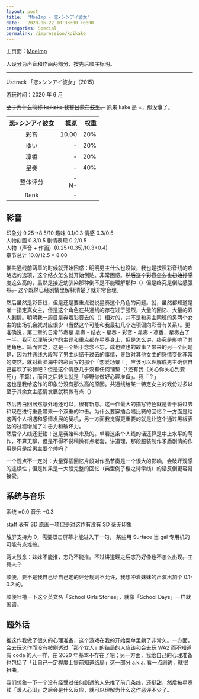 ```yaml
---
layout: post
title:  "MoeImp - 恋×シンアイ彼女"
date:   2020-06-22 10:33:00 +0800
categories: Special
permalink: /impression/koikake
---
```


主页面：[MoeImp](http://yoro.xyz/impression)

人设分为声音和作画两部分，按先后顺序标明。

---

Us:track 「恋×シンアイ彼女」（2015）

游玩时间：2020 年 6 月

~~至于为什么简称 koikake 我暂且蒙在鼓里。~~ 原来 kake 是 ×，那没事了。

| 恋×シンアイ彼女 | 概览 |权重|
| :---------------: |---: |---: |
| 彩音 | 10.00 |20%|
| ゆい | - |20%|
| 凜香 | - |20%|
| 星奏 | - |40%|
| 整体评分 |-<br />N-||
| Rank |  -  ||

## 彩音

印象分 9.25→8.5/10 趣味 0.1/0.3 情感 0.3/0.5  
人物刻画 0.3/0.5 剧情表现 0.2/0.5  
人物（声音 + 作画）(0.25+0.35)/(0.3+0.4)  
章节总计 10.0/12.5 = 8.00

推共通线前两章的时候就开始困惑：明明男主什么也没做，我也是按照彩音线的攻略选的选项，这个结衣怎么就开始倒贴。非常困惑。~~然后这个彩音怎么也初始好感度这么高的，虽然是接近幼驯染那种倒不是不能理解那种（）但是终究是倒贴感强烈。~~ 这个既然已经剧情里解释清楚了就非常合理。

然后虽然是彩音线，但是还是要重点说说星奏这个角色的问题。就，虽然都知道是唯一指定真女主，但是这个角色在共通线的存在过于强烈，大量的回忆、大量的双人剧情。明明我一周目是奔着彩音去的（）相对的，并不是和男主同班的另两个女主的出场机会就对应很少（当然这个可能和我最初几个选项偏向彩音有关系）。更准确说，第二章的日常节奏是 星奏 - 结衣 - 星奏 - 彩音 - 星奏 - 凛香，星奏占了一半。我可以理解这作的主题和重点都在星奏身上，但是怎么讲，终究是影响了其他角色。简而言之，这是一个始于念念不忘，成也败也的故事？带来的另一个问题是，因为共通线大段写了男主纠结于过去的事情，导致对其他女主的感情变化非常的突然。就对着脑海中的彩音写的那个「恋爱场景！」应该可以理解成男主确信自己喜欢了彩音吧？但是这个情感几乎没有任何铺垫（「还有我（关心你关心到要死）」不算），而且之后转头就是「姬野你做好心理准备」。我「？」  
这也是我给这作的印象分没有那么高的原因。共通线给某一特定女主的戏份过多以至于其余女主感情发展就稍微有点（）

然后告白回居然意外地还可以，很有新意。这一作最大的描写特色就是善于将过去和现在进行重叠带来一个双重的冲击。为什么要穿插合唱比赛的回忆？一方面是给这两个人相遇和感情发展的契机，另一方面我觉得更重要的就是让这个通过黑板表达的过程增加了冲击力和破坏力。  
然后个人线还挺甜！这是我始料未及的。单看这条个人线的话还算是中上水平的萌作，不算无聊，但是不得不说稍微有点老套。讲道理，那段服装制作矛盾剧情的作用是只是给男主耍个帅吗？

一个观点不一定对：大量穿插回忆片段对作品节奏是一个很大的影响，会破坏观感的连续性；但是如果是一大段完整的回忆（典型例子樱之诗雫线）的话反倒更容易接受。

## 系统与音乐

系统 ±0.0 音乐 +0.3

staff 表有 SD 原画一项但是对这作有没有 SD 毫无印象

触屏支持为 0，需要双击屏幕才能进入下一句，
某些用 Surface 当 gal 专用机的可能有点难搞。

两大残念：妹妹不能推，志乃不能推。~~不过讲道理之后志乃好像也不怎么出现。工具人？~~

顺便，要不是我自己给自己定的评分规则不允许，我想冲着妹妹的声演出加个 0.1-0.2 的。

顺便吐槽一下这个英文名「School Girls Stories」，就像「School Days」一样就离谱。

## 题外话

推这作我做了很久的心理准备，这个游戏在我的开始菜单里躺了非常久。一方面，会去玩这作而没有被剧透过「那个女人」的结局的人应该和会去玩 WA2 而不知道有 coda 的人一样，在 2020 年基本不存在了吧；另一方面，我给自己的心理准备也包括了「让自己一定程度上提前知道结局」这一部分 a.k.a. 看一点剧透，就很扭曲。

我们想象一下一个没有经受过任何剧透的人先推了前几条线，还挺甜，然后被星奏线「暖人心田」之后会是什么反应，就可以理解为什么这作恶评不少了。